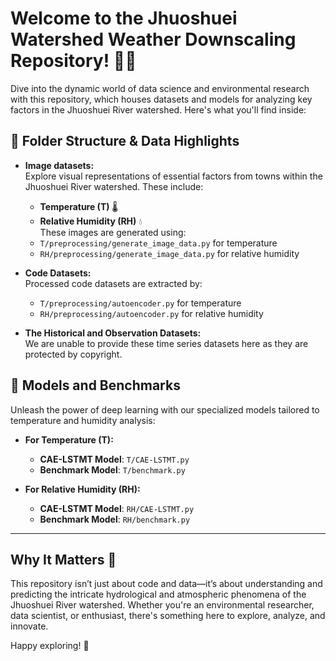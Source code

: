 # Welcome to the Jhuoshuei Watershed Weather Downscaling Repository! 🌊🌿

Dive into the dynamic world of data science and environmental research with this repository, which houses datasets and models for analyzing key factors in the Jhuoshuei River watershed. Here's what you'll find inside:

## 📂 Folder Structure & Data Highlights

- **Image datasets:**  
  Explore visual representations of essential factors from towns within the Jhuoshuei River watershed. These include:  
  - **Temperature (T)** 🌡️  
  - **Relative Humidity (RH)** 💧  
  These images are generated using:  
  - `T/preprocessing/generate_image_data.py` for temperature  
  - `RH/preprocessing/generate_image_data.py` for relative humidity

- **Code Datasets:**  
  Processed code datasets are extracted by:
  - `T/preprocessing/autoencoder.py` for temperature  
  - `RH/preprocessing/autoencoder.py` for relative humidity  

- **The Historical and Observation Datasets:**  
  We are unable to provide these time series datasets here as they are protected by copyright.

## 🧠 Models and Benchmarks

Unleash the power of deep learning with our specialized models tailored to temperature and humidity analysis:

- **For Temperature (T):**  
  - **CAE-LSTMT Model**: `T/CAE-LSTMT.py`  
  - **Benchmark Model**: `T/benchmark.py`

- **For Relative Humidity (RH):**  
  - **CAE-LSTMT Model**: `RH/CAE-LSTMT.py`  
  - **Benchmark Model**: `RH/benchmark.py`

---

## Why It Matters 🚀

This repository isn’t just about code and data—it’s about understanding and predicting the intricate hydrological and atmospheric phenomena of the Jhuoshuei River watershed. Whether you're an environmental researcher, data scientist, or enthusiast, there's something here to explore, analyze, and innovate.

Happy exploring! 🌟
